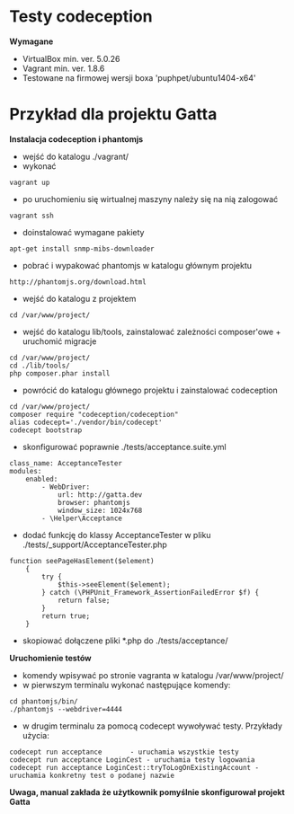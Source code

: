 # Testy codeception

**Wymagane**

- VirtualBox min. ver. 5.0.26
- Vagrant  min. ver. 1.8.6
- Testowane na firmowej wersji boxa 'puphpet/ubuntu1404-x64'


# Przykład dla projektu Gatta

**Instalacja codeception i phantomjs**

* wejść do katalogu ./vagrant/
* wykonać
```
vagrant up
```
* po uruchomieniu się wirtualnej maszyny należy się na nią zalogować
```
vagrant ssh
```
* doinstalować wymagane pakiety
```
apt-get install snmp-mibs-downloader
```
* pobrać i wypakować phantomjs w katalogu głównym projektu
```
http://phantomjs.org/download.html
```

* wejść do katalogu z projektem
```
cd /var/www/project/
```
* wejść do katalogu lib/tools, zainstalować zależności composer'owe + uruchomić migracje
```
cd /var/www/project/
cd ./lib/tools/
php composer.phar install
```
* powrócić do katalogu głównego projektu i zainstalować codeception
```
cd /var/www/project/
composer require "codeception/codeception"
alias codecept='./vendor/bin/codecept'
codecept bootstrap
```
* skonfigurować poprawnie ./tests/acceptance.suite.yml
```
class_name: AcceptanceTester
modules:
    enabled:
        - WebDriver:
            url: http://gatta.dev
            browser: phantomjs
            window_size: 1024x768
        - \Helper\Acceptance
```
* dodać funkcję do klassy AcceptanceTester w pliku ./tests/\_support/AcceptanceTester.php
```
function seePageHasElement($element)
    {
        try {
            $this->seeElement($element);
        } catch (\PHPUnit_Framework_AssertionFailedError $f) {
            return false;
        }
        return true;
    }
```
* skopiować dołączene pliki \*.php do ./tests/acceptance/

**Uruchomienie testów**
* komendy wpisywać po stronie vagranta w katalogu /var/www/project/
* w pierwszym terminalu wykonać następujące komendy:
```
cd phantomjs/bin/
./phantomjs --webdriver=4444
```
* w drugim terminalu za pomocą codecept wywoływać testy. Przykłady użycia:
```
codecept run acceptance       - uruchamia wszystkie testy
codecept run acceptance LoginCest - uruchamia testy logowania
codecept run acceptance LoginCest::tryToLogOnExistingAccount - uruchamia konkretny test o podanej nazwie
```
**Uwaga, manual zakłada że użytkownik pomyślnie skonfigurował projekt Gatta**
